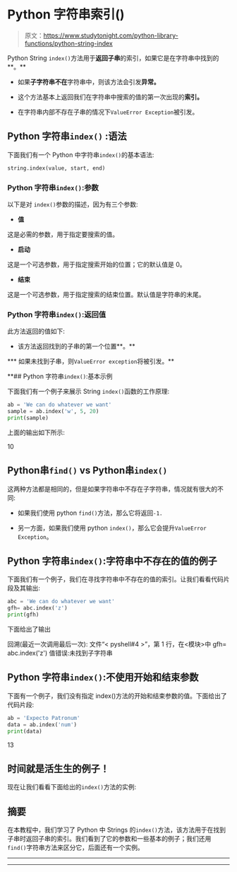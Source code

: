 # Python 字符串索引()

> 原文：<https://www.studytonight.com/python-library-functions/python-string-index>

Python String `index()`方法用于**返回子串**的索引，如果它是在字符串中找到的**。**

*   如果**子字符串不在**字符串中，则该方法会引发**异常。**

*   这个方法基本上返回我们在字符串中搜索的值的第一次出现的**索引。**

*   在字符串内部不存在子串的情况下`ValueError Exception`被引发。

## Python 字符串``index()`` :语法

下面我们有一个 Python 中字符串`index()`的基本语法:

```py
string.index(value, start, end)
```

### Python 字符串`index()`:参数

以下是对 `index()`参数的描述，因为有三个参数:

*   **值**

这是必需的参数，用于指定要搜索的值。

*   **启动**

这是一个可选参数，用于指定搜索开始的位置；它的默认值是 0。

*   **结束**

这是一个可选参数，用于指定搜索的结束位置。默认值是字符串的末尾。

### Python 字符串`index()`:返回值

此方法返回的值如下:

*   该方法返回找到的子串的第一个位置**。**

***   如果未找到子串，则`ValueError exception`将被引发。** 

 **## Python 字符串`index()`:基本示例

下面我们有一个例子来展示 String `index()`函数的工作原理:

```py
ab = 'We can do whatever we want'
sample = ab.index('w', 5, 20)
print(sample)
```

上面的输出如下所示:

10

## Python串`find()` vs Python串`index()`

这两种方法都是相同的，但是如果字符串中不存在子字符串，情况就有很大的不同:

*   如果我们使用 python `find()`方法，那么它将返回`-1.`

*   另一方面，如果我们使用 python `index()`，那么它会提升`ValueError Exception`。

## Python 字符串`index()`:字符串中不存在的值的例子

下面我们有一个例子，我们在寻找字符串中不存在的值的索引。让我们看看代码片段及其输出:

```py
abc = 'We can do whatever we want'
gfh= abc.index('z')
print(gfh)
```

下面给出了输出

回溯(最近一次调用最后一次):
文件“< pyshell#4 >”，第 1 行，在<模块>中
gfh= abc.index('z')
值错误:未找到子字符串

## Python 字符串`index()`:不使用开始和结束参数

下面有一个例子，我们没有指定 index()方法的开始和结束参数的值。下面给出了代码片段:

```py
ab = 'Expecto Patronum'
data = ab.index('num')
print(data)
```

13

## 时间就是活生生的例子！

现在让我们看看下面给出的`index()`方法的实例:

## 摘要

在本教程中，我们学习了 Python 中 Strings 的`index()`方法，该方法用于在找到子串时返回子串的索引。我们看到了它的参数和一些基本的例子；我们还用`find()`字符串方法来区分它，后面还有一个实例。

* * *

* * ***